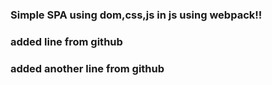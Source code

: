 ### Simple SPA using dom,css,js in js using webpack!!

### added line from github

### added another line from github



